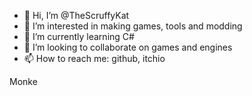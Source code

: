 - 👋 Hi, I’m @TheScruffyKat
- 👀 I’m interested in making games, tools and modding
- 🌱 I’m currently learning C#
- 💞️ I’m looking to collaborate on games and engines
- 📫 How to reach me: github, itchio

Monke

<!---
TheScruffyKat/TheScruffyKat is a ✨ special ✨ repository because its `README.md` (this file) appears on your GitHub profile.
You can click the Preview link to take a look at your changes.
--->
